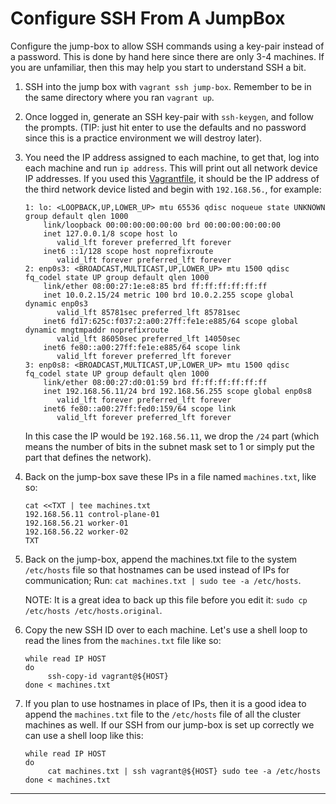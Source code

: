 # Configure SSH From A JumpBox

Configure the jump-box to allow SSH commands using a key-pair instead of a
password. This is done by hand here since there are only 3-4 machines. If
you are unfamiliar, then this may help you start to understand SSH a bit.

1. SSH into the jump box with `vagrant ssh jump-box`. Remember to be in the same
   directory where you ran `vagrant up`.
2. Once logged in, generate an SSH key-pair with `ssh-keygen`, and follow the
   prompts. (TIP: just hit enter to use the defaults and no password since
   this is a practice environment we will destroy later).
3. You need the IP address assigned to each machine, to get that, log into each
   machine and run `ip address`. This will print out all network device IP
   addresses. If you used this [Vagrantfile], it should be the IP address of the
   third network device listed and begin with `192.168.56.`, for example:
   ```shell
   1: lo: <LOOPBACK,UP,LOWER_UP> mtu 65536 qdisc noqueue state UNKNOWN group default qlen 1000
       link/loopback 00:00:00:00:00:00 brd 00:00:00:00:00:00
       inet 127.0.0.1/8 scope host lo
          valid_lft forever preferred_lft forever
       inet6 ::1/128 scope host noprefixroute
          valid_lft forever preferred_lft forever
   2: enp0s3: <BROADCAST,MULTICAST,UP,LOWER_UP> mtu 1500 qdisc fq_codel state UP group default qlen 1000
       link/ether 08:00:27:1e:e8:85 brd ff:ff:ff:ff:ff:ff
       inet 10.0.2.15/24 metric 100 brd 10.0.2.255 scope global dynamic enp0s3
          valid_lft 85781sec preferred_lft 85781sec
       inet6 fd17:625c:f037:2:a00:27ff:fe1e:e885/64 scope global dynamic mngtmpaddr noprefixroute
          valid_lft 86050sec preferred_lft 14050sec
       inet6 fe80::a00:27ff:fe1e:e885/64 scope link
          valid_lft forever preferred_lft forever
   3: enp0s8: <BROADCAST,MULTICAST,UP,LOWER_UP> mtu 1500 qdisc fq_codel state UP group default qlen 1000
       link/ether 08:00:27:d0:01:59 brd ff:ff:ff:ff:ff:ff
       inet 192.168.56.11/24 brd 192.168.56.255 scope global enp0s8
          valid_lft forever preferred_lft forever
       inet6 fe80::a00:27ff:fed0:159/64 scope link
          valid_lft forever preferred_lft forever
    ```
   In this case the IP would be `192.168.56.11`, we drop the `/24` part (which
   means the number of bits in the subnet mask set to 1 or simply put the part
   that defines the network).
4. Back on the jump-box save these IPs in a file named `machines.txt`, like so:
      ```shell
   cat <<TXT | tee machines.txt
   192.168.56.11 control-plane-01
   192.168.56.21 worker-01
   192.168.56.22 worker-02
   TXT
   ```
5. Back on the jump-box, append the machines.txt file to the system
   `/etc/hosts` file so that hostnames can be used instead of IPs for
   communication; Run: `cat machines.txt | sudo tee -a /etc/hosts`.

   NOTE: It is a great idea to back up this file before you edit it:
   `sudo cp /etc/hosts /etc/hosts.original`.
6. Copy the new SSH ID over to each machine. Let's use a shell loop to read the
   lines from the `machines.txt` file like so:
   ```shell
   while read IP HOST
   do
        ssh-copy-id vagrant@${HOST}
   done < machines.txt
   ```
7. If you plan to use hostnames in place of IPs, then it is a good idea to
   append the `machines.txt` file to the `/etc/hosts` file of all the cluster
   machines as well. If our SSH from our jump-box is set up correctly we can use
   a shell loop like this:
   ```shell
   while read IP HOST
   do
        cat machines.txt | ssh vagrant@${HOST} sudo tee -a /etc/hosts
   done < machines.txt
   ```

---

[Vagrantfile]: /kubernetes/samples/Vagrantfile
